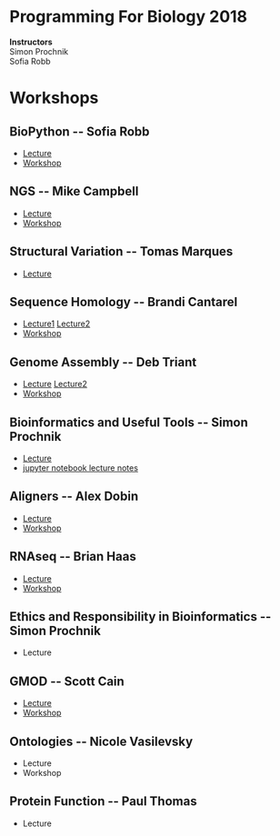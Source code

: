# Programming For Biology 2018

__Instructors__  
Simon Prochnik  
Sofia Robb     

# Workshops

## BioPython  -- Sofia Robb
  - [Lecture](lectures/biopython.md)
  - [Workshop](problemsets/biopython_problemset.md)
## NGS -- Mike Campbell
  - [Lecture](https://github.com/mscampbell/pfb2018/blob/master/slides/Mike_pfb_talk.pdf) 
  - [Workshop](https://github.com/prog4biol/pfb2018/tree/master/workshops/NGS)
## Structural Variation -- Tomas Marques
  - [Lecture](lectures/CSH_TMB_2018%20copy2pg.pdf)
## Sequence Homology -- Brandi Cantarel
  - [Lecture1](https://bcantarel.github.io/cshl_programming_biology2018/HomologyAlignments.pdf) [Lecture2](https://bcantarel.github.io/cshl_programming_biology2018/PSIBlastHmmer.pdf)
  - [Workshop](workshops/Seqeunce_homology/README.md)
## Genome Assembly -- Deb Triant
  - [Lecture](lectures/Triant_GenomeAssembly_CSHL2018.pdf) [Lecture2](workshops/GenomeAssembly/Triant_AssemblyWorkshop_CSHL2018.pdf)
  - [Workshop](workshops/GenomeAssembly)
## Bioinformatics and Useful Tools -- Simon Prochnik
  - [Lecture](lectures/bioinfPipesLectureSimon.md)
  - [jupyter notebook lecture notes](lectures/jupyterNotebook.md)
## Aligners -- Alex Dobin
  - [Lecture](lectures/2018_ProgrammingForBiologistsCSHL_Dobin.pdf)
  - [Workshop](workshops/Aligners)
## RNAseq -- Brian Haas
  - [Lecture](https://github.com/trinityrnaseq/CSHLProgForBiol2018/blob/master/rnaseq_slides_PFB2018.pdf)
  - [Workshop](workshops/RNAseq) 
## Ethics and Responsibility in Bioinformatics -- Simon Prochnik
  - Lecture
## GMOD -- Scott Cain
  - [Lecture]()
  - [Workshop](workshops/GMOD)
## Ontologies -- Nicole Vasilevsky
  - Lecture
  - Workshop
## Protein Function -- Paul Thomas
  - Lecture
